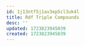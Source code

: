 ```yaml
---
id: 1j13ntf5j1av3ep5cl3uk4l
title: Rdf Triple Compounds
desc: ''
updated: 1723823945039
created: 1723823945039
---
```

